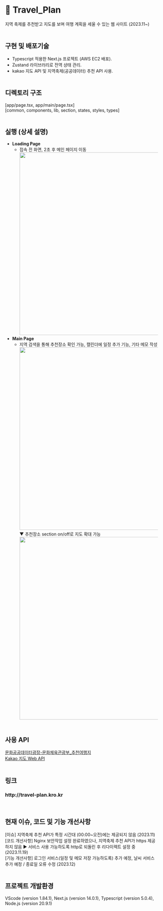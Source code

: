 # 🛫 Travel_Plan
지역 축제를 추천받고 지도를 보며 여행 계획을 세울 수 있는 웹 사이트 (2023.11~)
<br/><br/>
## 구현 및 배포기술
- Typescript 적용한 Next.js 프로젝트 (AWS EC2 배포).
- Zustand 라이브러리로 전역 상태 관리.
- kakao 지도 API 및 지역축제(공공데이터) 추천 API 사용.
<br/><br/>
## 디렉토리 구조
[app/page.tsx, app/main/page.tsx] <br/>
[common, components, lib, section, states, styles, types]
<br/><br/>
## 실행 (상세 설명)

- **Loading Page** <br/>
  - 접속 전 화면, 2초 후 메인 페이지 이동 <br/>
    <image src="https://github.com/kylee31/travel_plan/assets/106156087/b1f9f862-0886-46ab-9000-4576098ec558.png" width="600"/>
- **Main Page** <br/>
  - 지역 검색을 통해 추천장소 확인 가능, 캘린더에 일정 추가 기능, 기타 메모 작성<br/>
    <image src="https://github.com/kylee31/travel_plan/assets/106156087/1cae1185-e517-4e48-8ee2-45d8add6ee31.png" width="600">
    <br/>▼ 추천장소 section on/off로 지도 확대 가능<br>
    <image src="https://github.com/kylee31/travel_plan/assets/106156087/c5cbf04d-4654-48c3-a4dd-a8fc38f20659.png" width="600">
<br/><br/>
## 사용 API
[문화공공데이터광장-문화체육관광부_추천여행지](https://www.culture.go.kr/data/openapi/openapiView.do?id=581&category=D&gubun=A)<br/>
[Kakao 지도 Web API](https://apis.map.kakao.com/web/)
<br/><br/>
## 링크
<h3>http://travel-plan.kro.kr</h3>
<br/>

## 현재 이슈, 코드 및 기능 개선사항
[이슈] 지역축제 추천 API가 특정 시간대 (00:00~오전)에는 제공되지 않음 (2023.11) <br/>
[코드 개선사항] Nginx 보안작업 설정 완료하였으나, 지역축제 추천 API가 https 제공하지 않음 ▶ 서비스 사용 가능하도록 http로 되돌린 후 리다이렉트 설정 중 (2023.11.19) <br/>
[기능 개선사항] 로그인 서비스(일정 및 메모 저장 가능하도록) 추가 예정, 날씨 서비스 추가 예정 / 종료일 오류 수정 (2023.12)
<br/><br/>
## 프로젝트 개발환경
VScode (version 1.84.1), Next.js (version 14.0.1), Typescript (version 5.0.4), Node.js (version 20.9.1)
